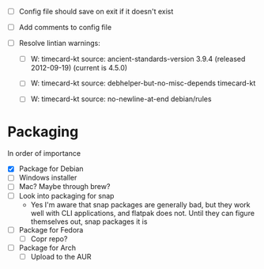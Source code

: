 - [ ] Config file should save on exit if it doesn't exist
- [ ] Add comments to config file

- [ ] Resolve lintian warnings:
  - [ ] W: timecard-kt source: ancient-standards-version 3.9.4 (released 2012-09-19) (current is 4.5.0)
  - [ ] W: timecard-kt source: debhelper-but-no-misc-depends timecard-kt
  - [ ] W: timecard-kt source: no-newline-at-end debian/rules


# Packaging
In order of importance
- [x] Package for Debian
- [ ] Windows installer
- [ ] Mac? Maybe through brew?
- [ ] Look into packaging for snap
  - Yes I'm aware that snap packages are generally bad, but they work well with CLI applications, and flatpak does not. Until they can figure themselves out, snap packages it is
- [ ] Package for Fedora
  - [ ] Copr repo?
- [ ] Package for Arch
  - [ ] Upload to the AUR
